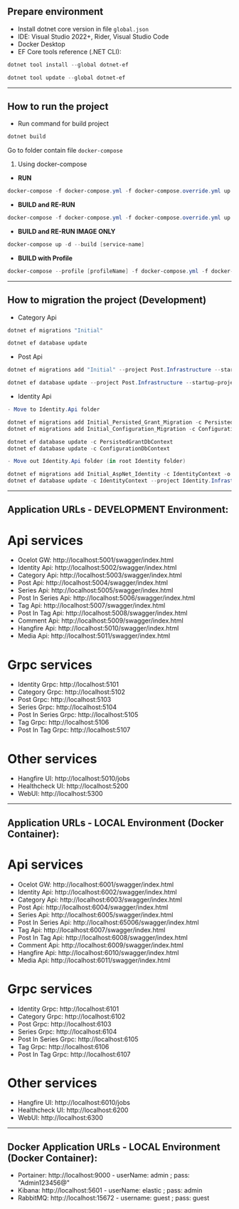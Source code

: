 ## Prepare environment

* Install dotnet core version in file `global.json`
* IDE: Visual Studio 2022+, Rider, Visual Studio Code
* Docker Desktop
* EF Core tools reference (.NET CLI):

```Powershell
dotnet tool install --global dotnet-ef
```

```Powershell
dotnet tool update --global dotnet-ef
```

---

## How to run the project

- Run command for build project

```Powershell
dotnet build
```

Go to folder contain file `docker-compose`

1. Using docker-compose

- **RUN**

```Powershell
docker-compose -f docker-compose.yml -f docker-compose.override.yml up -d --remove-orphans
```

- **BUILD and RE-RUN**

```Powershell
docker-compose -f docker-compose.yml -f docker-compose.override.yml up -d --build --remove-orphans
```

- **BUILD and RE-RUN IMAGE ONLY**

```Powershell
docker-compose up -d --build [service-name]
```

- **BUILD with Profile**

```Powershell
docker-compose --profile [profileName] -f docker-compose.yml -f docker-compose.override.yml up -d --build --remove-orphans
```

---

## How to migration the project (Development)

- Category Api

```Powershell
dotnet ef migrations "Initial"
```

```Powershell
dotnet ef database update
```

- Post Api

```Powershell (Migration)
dotnet ef migrations add "Initial" --project Post.Infrastructure --startup-project Post.Api
```

```Powershell (Update database)
dotnet ef database update --project Post.Infrastructure --startup-project Post.Api
```

- Identity Api

```Powershell (Migration)
- Move to Identity.Api folder

dotnet ef migrations add Initial_Persisted_Grant_Migration -c PersistedGrantDbContext -c Migrations/IdentityServer/PersistedGrant
dotnet ef migrations add Initial_Configuration_Migration -c ConfigurationDbContext -o Migrations/IdentityServer/Configuration

dotnet ef database update -c PersistedGrantDbContext
dotnet ef database update -c ConfigurationDbContext
```
```Powershell (Update database)
- Move out Identity.Api folder (in root Identity folder)

dotnet ef migrations add Initial_AspNet_Identity -c IdentityContext -o Persistence/Migrations --project Identity.Infrastructure --startup-project Identity.Api
dotnet ef database update -c IdentityContext --project Identity.Infrastructure --startup-project Identity.Api
```
---

## Application URLs - DEVELOPMENT Environment:

# Api services

- Ocelot GW: http://localhost:5001/swagger/index.html
- Identity Api: http://localhost:5002/swagger/index.html
- Category Api: http://localhost:5003/swagger/index.html
- Post Api: http://localhost:5004/swagger/index.html
- Series Api: http://localhost:5005/swagger/index.html
- Post In Series Api: http://localhost:5006/swagger/index.html
- Tag Api: http://localhost:5007/swagger/index.html
- Post In Tag Api: http://localhost:5008/swagger/index.html
- Comment Api: http://localhost:5009/swagger/index.html
- Hangfire Api: http://localhost:5010/swagger/index.html
- Media Api: http://localhost:5011/swagger/index.html

# Grpc services

- Identity Grpc: http://localhost:5101
- Category Grpc: http://localhost:5102
- Post Grpc: http://localhost:5103
- Series Grpc: http://localhost:5104
- Post In Series Grpc: http://localhost:5105
- Tag Grpc: http://localhost:5106
- Post In Tag Grpc: http://localhost:5107

# Other services

- Hangfire UI: http://localhost:5010/jobs
- Healthcheck UI: http://localhost:5200
- WebUI: http://localhost:5300

---

## Application URLs - LOCAL Environment (Docker Container):

# Api services

- Ocelot GW: http://localhost:6001/swagger/index.html
- Identity Api: http://localhost:6002/swagger/index.html
- Category Api: http://localhost:6003/swagger/index.html
- Post Api: http://localhost:6004/swagger/index.html
- Series Api: http://localhost:6005/swagger/index.html
- Post In Series Api: http://localhost:65006/swagger/index.html
- Tag Api: http://localhost:6007/swagger/index.html
- Post In Tag Api: http://localhost:6008/swagger/index.html
- Comment Api: http://localhost:6009/swagger/index.html
- Hangfire Api: http://localhost:6010/swagger/index.html
- Media Api: http://localhost:6011/swagger/index.html

# Grpc services

- Identity Grpc: http://localhost:6101
- Category Grpc: http://localhost:6102
- Post Grpc: http://localhost:6103
- Series Grpc: http://localhost:6104
- Post In Series Grpc: http://localhost:6105
- Tag Grpc: http://localhost:6106
- Post In Tag Grpc: http://localhost:6107

# Other services

- Hangfire UI: http://localhost:6010/jobs
- Healthcheck UI: http://localhost:6200
- WebUI: http://localhost:6300

---

## Docker Application URLs - LOCAL Environment (Docker Container):

- Portainer: http://localhost:9000 - userName: admin ; pass: "Admin123456@"
- Kibana: http://localhost:5601 - userName: elastic ; pass: admin
- RabbitMQ: http://localhost:15672 - username: guest ; pass: guest